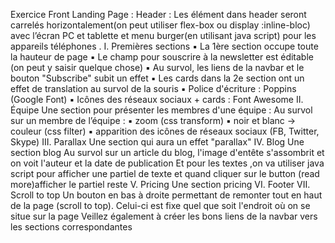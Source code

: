 Exercice Front Landing Page :
Header :
Les élément dans header seront carrelés horizontalement(on peut utiliser flex-box ou
display :inline-bloc) avec l’écran PC et tablette
et menu burger(en utilisant java script) pour les appareils téléphones .
I. Premières sections
▪ La 1ère section occupe toute la hauteur de page
▪ Le champ pour souscrire à la newsletter est éditable (on peut y saisir quelque
chose)
▪ Au survol, les liens de la navbar et le bouton "Subscribe" subit un effet
▪ Les cards dans la 2e section ont un effet de translation au survol de la souris
▪ Police d'écriture : Poppins (Google Font)
▪ Icônes des réseaux sociaux + cards : Font Awesome
II. Équipe
Une section pour présenter les membres d'une équipe :
Au survol sur un membre de l’équipe :
▪ zoom (css transform)
▪ noir et blanc -> couleur (css filter)
▪ apparition des icônes de réseaux sociaux (FB, Twitter, Skype)
III. Parallax
Une section qui aura un effet "parallax"
IV. Blog
Une section blog
Au survol sur un article du blog, l'image d'entête s'assombrit et on voit l'auteur et la date
de publication
Et pour les textes ,on va utiliser java script pour afficher une partiel de texte et quand
cliquer sur le button (read more)afficher le partiel reste
V. Pricing
Une section pricing
VI. Footer
VII. Scroll to top
Un bouton en bas à droite permettant de remonter tout en haut de la page (scroll to
top). Celui-ci est fixe quel que soit l'endroit où on se situe sur la page
Veillez également à créer les bons liens de la navbar vers les sections correspondantes
